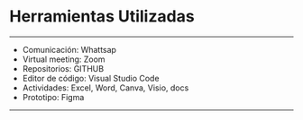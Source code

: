 # Herramientas Utilizadas
---
- Comunicación: Whattsap
- Virtual meeting: Zoom
- Repositorios: GITHUB
- Editor de código: Visual Studio Code
- Actividades: Excel, Word, Canva, Visio, docs
- Prototipo: Figma
- ---

